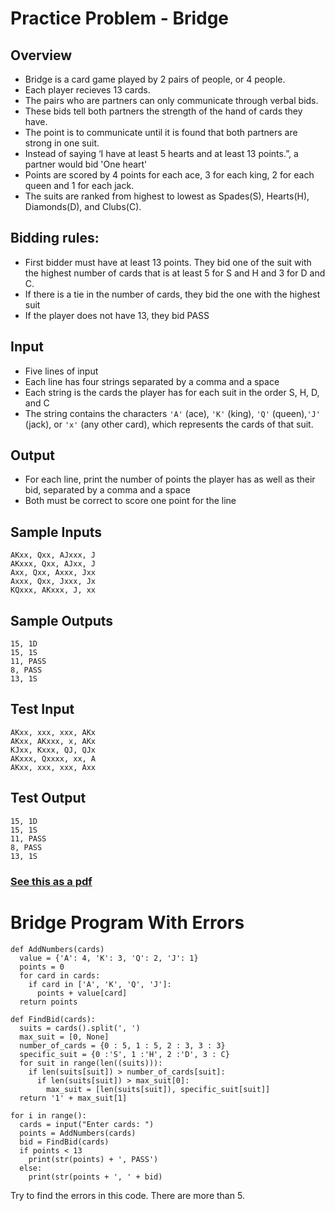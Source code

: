 # Practice Problem - Bridge

## Overview
- Bridge is a card game played by 2 pairs of people, or 4 people. 
- Each player recieves 13 cards.
- The pairs who are partners can only communicate through verbal bids.
- These bids tell both partners the strength of the hand of cards they have.
- The point is to communicate until it is found that both partners are strong in one suit.
- Instead of saying ‘I have at least 5 hearts and at least 13 points.”, a partner would bid 'One heart'
- Points are scored by 4 points for each ace, 3 for each king, 2 for each queen and 1 for each jack. 
- The suits are ranked from highest to lowest as Spades(S), Hearts(H), Diamonds(D), and Clubs(C).

## Bidding rules:
- First bidder must have at least 13 points. They bid one of the suit with the highest number of cards that is at least 5 for S and H and 3 for D and C.
- If there is a tie in the number of cards, they bid the one with the highest suit
- If the player does not have 13, they bid PASS

## Input
- Five lines of input
- Each line has four strings separated by a comma and a space
- Each string is the cards the player has for each suit in the order S, H, D, and C
- The string contains the characters `'A'` (ace), `'K'` (king), `'Q'` (queen),`'J'` (jack), or `'x'` (any other card), which represents the cards of that suit.

## Output
- For each line, print the number of points the player has as well as their bid, separated by a comma and a space
- Both must be correct to score one point for the line

## Sample Inputs
```
AKxx, Qxx, AJxxx, J
AKxxx, Qxx, AJxx, J
Axx, Qxx, Axxx, Jxx
Axxx, Qxx, Jxxx, Jx
KQxxx, AKxxx, J, xx
```

## Sample Outputs
```
15, 1D
15, 1S
11, PASS
8, PASS
13, 1S
```

## Test Input
```
AKxx, xxx, xxx, AKx
AKxx, AKxxx, x, AKx
KJxx, Kxxx, QJ, QJx
AKxxx, Qxxxx, xx, A
AKxx, xxx, xxx, Axx
```

## Test Output
```
15, 1D
15, 1S
11, PASS
8, PASS
13, 1S
```

### [See this as a pdf](https://drive.google.com/drive/folders/1sZ_IeTIZk0n6gVMi-nsA4dKgtHrQu-0S)


# Bridge Program With Errors
```
def AddNumbers(cards)
  value = {'A': 4, 'K': 3, 'Q': 2, 'J': 1}
  points = 0
  for card in cards:
    if card in ['A', 'K', 'Q', 'J']:
      points + value[card]
  return points

def FindBid(cards):
  suits = cards().split(', ')
  max_suit = [0, None]
  number_of_cards = {0 : 5, 1 : 5, 2 : 3, 3 : 3}
  specific_suit = {0 :'S', 1 :'H', 2 :'D', 3 : C}
  for suit in range(len((suits))):
    if len(suits[suit]) > number_of_cards[suit]:
      if len(suits[suit]) > max_suit[0]:
        max_suit = [len(suits[suit]), specific_suit[suit]]
  return '1' + max_suit[1]

for i in range():
  cards = input("Enter cards: ")
  points = AddNumbers(cards)
  bid = FindBid(cards) 
  if points < 13
    print(str(points) + ', PASS')
  else:
    print(str(points + ', ' + bid)
 ```
 
 Try to find the errors in this code. There are more than 5.
 
